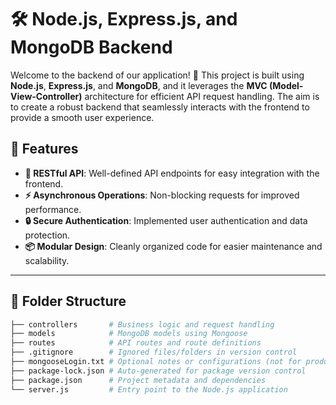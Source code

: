  # 🛠️ Node.js, Express.js, and MongoDB Backend

Welcome to the backend of our application! 🚀 This project is built using **Node.js**, **Express.js**, and **MongoDB**, and it leverages the **MVC (Model-View-Controller)** architecture for efficient API request handling. The aim is to create a robust backend that seamlessly interacts with the frontend to provide a smooth user experience.

## 🎯 Features

- **🔗 RESTful API**: Well-defined API endpoints for easy integration with the frontend.
- **⚡ Asynchronous Operations**: Non-blocking requests for improved performance.
- **🔒 Secure Authentication**: Implemented user authentication and data protection.
- **📦 Modular Design**: Cleanly organized code for easier maintenance and scalability.

---

## 📁 Folder Structure

```bash
├── controllers       # Business logic and request handling
├── models            # MongoDB models using Mongoose
├── routes            # API routes and route definitions
├── .gitignore        # Ignored files/folders in version control
├── mongooseLogin.txt # Optional notes or configurations (not for production)
├── package-lock.json # Auto-generated for package version control
├── package.json      # Project metadata and dependencies
└── server.js         # Entry point to the Node.js application
